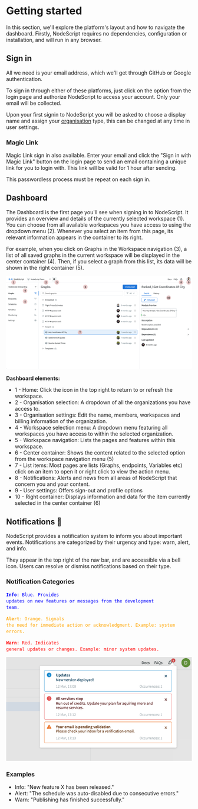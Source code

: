 # Getting started

In this section, we'll explore the platform's layout and how to navigate the dashboard. Firstly, NodeScript requires no dependencies, configuration or installation, and will run in any browser.

## Sign in

All we need is your email address, which we'll get through GitHub or Google authentication.

To sign in through either of these platforms, just click on the option from the login page and authorize NodeScript to access your account. Only your email will be collected.

Upon your first signin to NodeScript you will be asked to choose a display name and assign your [organisation](./organisations.md) type, this can be changed at any time in user settings.

### Magic Link

Magic Link sign in also available. Enter your email and click the "Sign in with Magic Link" button on the login page to send an email containing a unique link for you to login with. This link will be valid for 1 hour after sending. 

This passwordless process must be repeat on each sign in.

## Dashboard

The Dashboard is the first page you'll see when signing in to NodeScript. It provides an overview and details of the currently selected workspace (1). You can choose from all available workspaces you have access to using the dropdown menu (2). Whenever you select an item from this page, its relevant information appears in the container to its right.

For example, when you click on Graphs in the Workspace navigation (3), a list of all saved graphs in the current workspace will be displayed in the center container (4). Then, if you select a graph from this list, its data will be shown in the right container (5).

![Dashboard navigation](./images/getting-started/dashboard.png)

**Dashboard elements:**
- 1 - Home: Click the icon in the top right to return to or refresh the workspace.
- 2 - Organisation selection: A dropdown of all the organizations you have access to.
- 3 - Organisation settings: Edit the name, members, workspaces and billing information of the organization.
- 4 - Workspace selection menu: A dropdown menu featuring all workspaces you have access to within the selected organization.
- 5 - Workspace navigation: Lists the pages and features within this workspace.
- 6 - Center container: Shows the content related to the selected option from the workspace navigation menu (5)
- 7 - List items: Most pages are lists (Graphs, endpoints, Variables etc) click on an item to open it or right click to view the action menu.
- 8 - Notifications: Alerts and news from all areas of NodeScript that concern you and your content.
- 9 - User settings: Offers sign-out and profile options
- 10 - Right container: Displays information and data for the item currently selected in the center container (6) 

## Notifications 🔔

NodeScript provides a notification system to inform you about important events. Notifications are categorized by their urgency and type: warn, alert, and info. 

They appear in the top right of the nav bar, and are accessible via a bell icon. Users can resolve or dismiss notifications based on their type.

### Notification Categories 

<code style="color : blue">**Info**: Blue. Provides updates on new features or messages from the development team.</code>

<code style="color : orange">**Alert**: Orange. Signals the need for immediate action or acknowledgment. Example: system errors.</code>

<code style="color : red">**Warn**: Red. Indicates general updates or changes. Example: minor system updates.</code>

![Notifications](./images/getting-started/notification.png)

### Examples
- Info: "New feature X has been released."
- Alert: "The schedule was auto-disabled due to consecutive errors."
- Warn: "Publishing has finished successfully."





